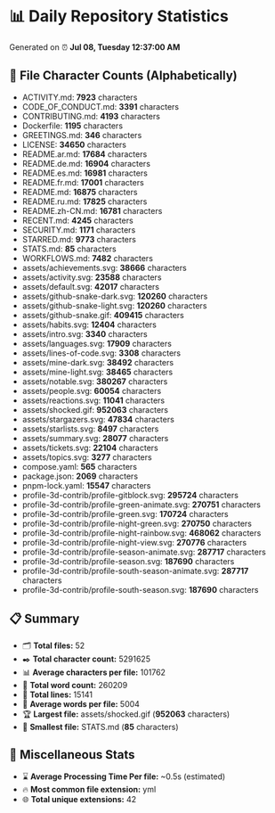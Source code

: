 # 📊 Daily Repository Statistics
Generated on ⏰ **Jul 08, Tuesday 12:37:00 AM**

## 📂 File Character Counts (Alphabetically)
- ACTIVITY.md: **7923** characters
- CODE_OF_CONDUCT.md: **3391** characters
- CONTRIBUTING.md: **4193** characters
- Dockerfile: **1195** characters
- GREETINGS.md: **346** characters
- LICENSE: **34650** characters
- README.ar.md: **17684** characters
- README.de.md: **16904** characters
- README.es.md: **16981** characters
- README.fr.md: **17001** characters
- README.md: **16875** characters
- README.ru.md: **17825** characters
- README.zh-CN.md: **16781** characters
- RECENT.md: **4245** characters
- SECURITY.md: **1171** characters
- STARRED.md: **9773** characters
- STATS.md: **85** characters
- WORKFLOWS.md: **7482** characters
- assets/achievements.svg: **38666** characters
- assets/activity.svg: **23588** characters
- assets/default.svg: **42017** characters
- assets/github-snake-dark.svg: **120260** characters
- assets/github-snake-light.svg: **120260** characters
- assets/github-snake.gif: **409415** characters
- assets/habits.svg: **12404** characters
- assets/intro.svg: **3340** characters
- assets/languages.svg: **17909** characters
- assets/lines-of-code.svg: **3308** characters
- assets/mine-dark.svg: **38492** characters
- assets/mine-light.svg: **38465** characters
- assets/notable.svg: **380267** characters
- assets/people.svg: **60054** characters
- assets/reactions.svg: **11041** characters
- assets/shocked.gif: **952063** characters
- assets/stargazers.svg: **47834** characters
- assets/starlists.svg: **8497** characters
- assets/summary.svg: **28077** characters
- assets/tickets.svg: **22104** characters
- assets/topics.svg: **3277** characters
- compose.yaml: **565** characters
- package.json: **2069** characters
- pnpm-lock.yaml: **15547** characters
- profile-3d-contrib/profile-gitblock.svg: **295724** characters
- profile-3d-contrib/profile-green-animate.svg: **270751** characters
- profile-3d-contrib/profile-green.svg: **170724** characters
- profile-3d-contrib/profile-night-green.svg: **270750** characters
- profile-3d-contrib/profile-night-rainbow.svg: **468062** characters
- profile-3d-contrib/profile-night-view.svg: **270776** characters
- profile-3d-contrib/profile-season-animate.svg: **287717** characters
- profile-3d-contrib/profile-season.svg: **187690** characters
- profile-3d-contrib/profile-south-season-animate.svg: **287717** characters
- profile-3d-contrib/profile-south-season.svg: **187690** characters

## 📋 Summary
- 🗂️ **Total files:** 52
- ✒️ **Total character count:** 5291625
- 📊 **Average characters per file:** 101762
- 📝 **Total word count:** 260209
- 🧾 **Total lines:** 15141
- 📐 **Average words per file:** 5004
- 🏆 **Largest file:** assets/shocked.gif (**952063** characters)
- 🥉 **Smallest file:** STATS.md (**85** characters)

## 🌟 Miscellaneous Stats
- ⌛ **Average Processing Time Per file:** ~0.5s (estimated)
- 🔥 **Most common file extension:** yml
- 🌐 **Total unique extensions:** 42
